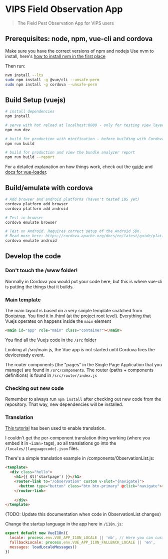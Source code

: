 # VIPS Field Observation App

> The Field Pest Observation App for VIPS users

## Prerequisites: node, npm, vue-cli and cordova
Make sure you have the correct versions of npm and nodejs
Use nvm to install, here's [how to install nvm in the first place](https://github.com/nvm-sh/nvm#installing-and-updating)

Then run:

``` bash
nvm install --lts
sudo npm install -g @vue/cli --unsafe-perm
sudo npm install -g cordova --unsafe-perm
``` 

## Build Setup (vuejs)

``` bash
# install dependencies
npm install

# serve with hot reload at localhost:8080 - only for testing view layer
npm run dev

# build for production with minification - before building with Cordova
npm run build

# build for production and view the bundle analyzer report
npm run build --report
```

For a detailed explanation on how things work, check out the [guide](http://vuejs-templates.github.io/webpack/) and [docs for vue-loader](http://vuejs.github.io/vue-loader).

## Build/emulate with cordova

``` bash
# Add browser and android platforms (haven't tested iOS yet)
cordova platform add browser
cordova platform add android

# Test in browser
cordova emulate browser

# Test on Android. Requires correct setup of the Android SDK. 
# Read more here: https://cordova.apache.org/docs/en/latest/guide/platforms/android/index.html
cordova emulate android
```

## Develop the code
### Don't touch the /www folder!
Normally in Cordova you would put your code here, but this is where vue-cli is putting the things that it builds. 

### Main template
The main layout is based on a very simple template snatched from Bootstrap. You find it in /html (at the project root level).
Everything that Vuejs operates on happens inside the `main` element

``` html
<main id="app" role="main" class="container"></main>
```

You find all the Vuejs code in the `/src` folder

Looking at /src/main.js, the Vue app is not started until Cordova fires the deviceready event.

The router components (the "pages" in the Single Page Application that you manage) are found in `/src/components`. The router (paths + components definitions) is found in `/src/router/index.js`

### Checking out new code
Remember to always run `npm install` after checking out new code from the repository. That way, new dependencies will be installed.

### Translation
[This tutorial](https://www.codeandweb.com/babeledit/tutorials/how-to-translate-your-vue-app-with-vue-i18n) has been used to enable translation.

I couldn't get the per-component translation thing working (where you embed it in `<i18n>` tags),
so all translations go into the `/locales/[languagecode].json` files.


There's a simple translation example in /components/ObservationList.js:

``` html
<template>
  <div class="hello">
    <h1>{{ $t('startpage') }}</h1>
    <router-link to="/observation" custom v-slot="{navigate}">
      <button type="button" class="btn btn-primary" @click="navigate">+</button>
    </router-link>
    
    </div>
</template>
```

(TODO: Update this documentation when code in ObservationList changes)

Change the startup language in the app here in `/i18n.js`:

``` javascript
export default new VueI18n({
  locale: process.env.VUE_APP_I18N_LOCALE || 'nb', // Here you can customize
  fallbackLocale: process.env.VUE_APP_I18N_FALLBACK_LOCALE || 'en',
  messages: loadLocaleMessages()
})
```


